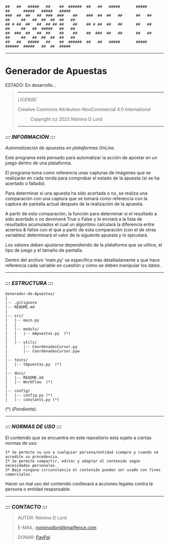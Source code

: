 ```
##   ##   #####   ##    ##  ######  ##   ##   #####       #####        ##      #####   #####   #####  
###  ##  ##   ##  ###  ###    ##    ###  ##  ##   ##      ##   ##      ##     ##   ##  ##  ##  ##   ##
## # ##  ##   ##  ## ## ##    ##    ## # ##  ##   ##      ##   ##      ##     ##   ##  #####   ##   ##
##  ###  ##   ##  ##    ##    ##    ##  ###  ##   ##      ##   ##      ##     ##   ##  ##  ##  ##   ##
##   ##   #####   ##    ##  ######  ##   ##   #####       #####        ######  #####   ##  ##  #####  
```
---

# Generador de Apuestas

ESTADO: En desarrollo...

> ---
> *LICENSE:*
>
> Creative Commons Attribution-NonCommercial 4.0 International
> > Copyright (c) 2023 Nômino D Lord
>
> ---

### *::: INFORMACIÓN :::*

*Automatización de apuestas en plataformas OnLine.*

Este programa está pensado para automatizar la acción de apostar en un juego dentro de una plataforma.

El programa toma como referencia unas capturas de imágenes que se realizarán en cada ronda para comprobar el
estado de la apuesta (si se ha acertado o fallado).

Para determinar si una apuesta ha sido acertada o no, se realiza una comparación con una captura que se tomará
como referencia con la captura de pantalla actual después de la realización de la apuesta.

A partir de esta comparación, la función para determinar si el resultado a sido acertado o no devolverá True o
False y lo enviará a la lista de resultados acumulados el cual un algoritmo calculará la diferencia entre
aciertos & fallos con el que a partir de esta comparación (con el de otras variables) determinará el valor
de la siguiente apuesta y lo ejecutará.

Los valores deben ajustarse dependiendo de la plataforma que se utilice, el tipo de juego y el tamaño de pantalla.

Dentro del archivo 'main.py' se especifica más detalladamente a qué hace referencia cada variable en cuestión y
cómo se deben manipular los datos.

---

### *::: ESTRUCTURA :::*
```
Generador-de-Apuestas/
|
|-- .gitignore
|-- README.md
|
|-- src/
|   |-- main.py
|   |
|   |-- moduls/
|   |   |-- mApuestas.py  (*)
|   |
|   |-- utils/
|       |-- CoordenadasCursor.py
|       |-- CoordenadasCursor.pyw
|
|-- tests/
|   |-- tApuestas.py  (*)
|
|-- docs/
|   |-- README.md
|   |-- WorkFlow  (*)
|
|-- config/
|   |-- config.py (*)
|   |-- constants.py (*)
```
 \(*) (*Pendiente*).

---

### *::: NORMAS DE USO :::*

El contenido que se encuentra en este repositorio esta sujeto a ciertas normas de uso:

```License
1º Se permite su uso a cualquier persona/entidad siempre y cuando se acredite su procedencia.
2º Se permite compartir, editar y adaptar el contenido según necesidades personales.
3º Bajo ninguna circunstancia el contenido pueden ser usado con fines comerciales.
```

Hacer un mal uso del contenido conllevará a acciones legales contra la persona o entidad responsable.

---

### *::: CONTACTO :::*

> AUTOR: Nômino D Lord
> 
> E-MAIL: nominodlord@mailfence.com
> 
> DONAR: [PayPal](https://www.paypal.com/donate/?hosted_button_id=V7JFQBUUK5ZYA)

